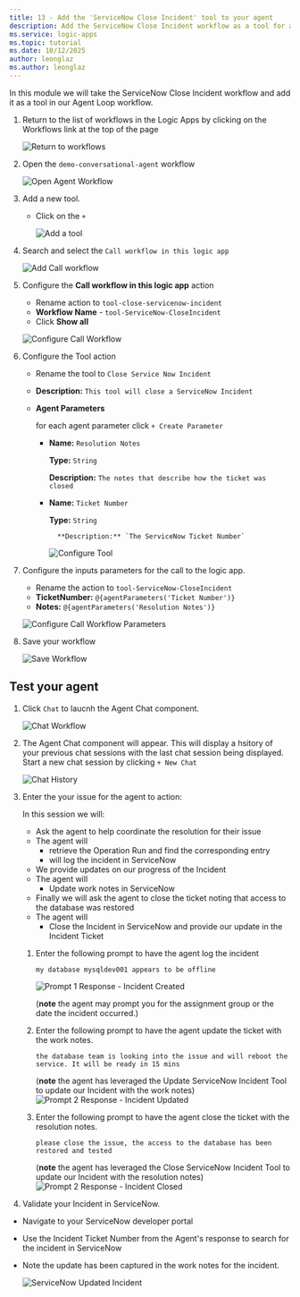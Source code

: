 ```yaml
---
title: 13 - Add the 'ServiceNow Close Incident' tool to your agent
description: Add the ServiceNow Close Incident workflow as a tool for automated closure with resolution notes.
ms.service: logic-apps
ms.topic: tutorial
ms.date: 10/12/2025
author: leonglaz
ms.author: leonglaz
---
```


In this module we will take the ServiceNow Close Incident workflow and add it as a tool in our Agent Loop workflow.

1. Return to the list of workflows in the Logic Apps by clicking on the Workflows link at the top of the page

    ![Return to workflows](./images/13_01_return_to_workflows.png "return to workflows")

1. Open the `demo-conversational-agent` workflow

    ![Open Agent Workflow](./images/13_02_open_agent_workflow.png "open agent workflow")

1. Add a new tool.
    - Click on the `+`

        ![Add a tool](./images/13_04_add_a_tool.png "add a tool")

1. Search and select the `Call workflow in this logic app`

    ![Add Call workflow](./images/13_05_add_action_call_workflow_in_this_logic_app.png "add call workflow")

1. Configure the **Call workflow in this logic app** action
    - Rename action to `tool-close-servicenow-incident`
    - **Workflow Name** - `tool-ServiceNow-CloseIncident`
    - Click **Show all**

    ![Configure Call Workflow](./images/11_06_configure_call_workflow.png "configure call workflow")

1. Configure the Tool action
    - Rename the tool to `Close Service Now Incident`
    - **Description:** `This tool will close a ServiceNow Incident`
    - **Agent Parameters**
        
        for each agent parameter click `+ Create Parameter` 
        - **Name:** `Resolution Notes`

          **Type:** `String`

          **Description:** `The notes that describe how the ticket was closed`

        - **Name:** `Ticket Number`

          **Type:** `String`

                **Description:** `The ServiceNow Ticket Number`


          ![Configure Tool](./images/13_07_configure_tool.png "configure tool")

1. Configure the inputs parameters for the call to the logic app.
    - Rename the action to `tool-ServiceNow-CloseIncident`
    - **TicketNumber:** `@{agentParameters('Ticket Number')}`
    - **Notes:** `@{agentParameters('Resolution Notes')}`

    ![Configure Call Workflow Parameters](./images/13_10_configure_call_workflow_parameters.png "configure call workflow parameters")

1. Save your workflow

    ![Save Workflow](./images/13_11_save_workflow.png "save workflow")

## Test your agent

1. Click `Chat` to laucnh the Agent Chat component.

    ![Chat Workflow](./images/13_12_run_workflow.png "chat workflow")

1. The Agent Chat component will appear. This will display a hsitory of your previous chat sessions with the last chat session being displayed.
Start a  new chat session by clicking `+ New Chat`

    ![Chat History](./images/13_14_workflow_chat_history.png "chat history")

1. Enter the your issue for the agent to action:

    In this session we will:
    - Ask the agent to help coordinate the resolution for their issue
    - The agent will 
        - retrieve the Operation Run and find the corresponding entry
        - will log the incident in ServiceNow
    - We provide updates on our progress of the Incident
    - The agent will
        - Update work notes in ServiceNow
    - Finally we will ask the agent to close the ticket noting that access to the database was restored
    - The agent will
        - Close the Incident in ServiceNow and provide our update in the Incident Ticket
    
    1.  Enter the following prompt to have the agent log the incident
        ```
        my database mysqldev001 appears to be offline  
        ```
      
        ![Prompt 1 Response - Incident Created](./images/13_12_prompt_response_incident_created.png "prompt 1 response incident created")

        (**note** the agent may prompt you for the assignment group or the date the incident occurred.)
   
    1. Enter the following prompt to have the agent update the ticket with the work notes.
        ```
        the database team is looking into the issue and will reboot the service. It will be ready in 15 mins
        ```
        (**note** the agent has leveraged the Update ServiceNow Incident Tool to update our Incident with the work notes) 
        ![Prompt 2 Response - Incident Updated](./images/13_13_prompt_response_incident_updated.png "prompt 2 incident updated")

    1. Enter the following prompt to have the agent close the ticket with the resolution notes.

        ```
        please close the issue, the access to the database has been restored and tested
        ```
        (**note** the agent has leveraged the Close ServiceNow Incident Tool to update our Incident with the resolution notes) 
        ![Prompt 2 Response - Incident Closed](./images/13_14_prompt_response_incident_closed.png "prompt 2 incident closed")


1. Validate your Incident in ServiceNow.
  - Navigate to your ServiceNow developer portal
  - Use the Incident Ticket Number from the Agent's response to search for the incident in ServiceNow
   - Note the update has been captured in the work notes for the incident.

        ![ServiceNow Updated Incident](./images/13_14_servicenow_updated_incident.png "servicenow updated incident")


   
